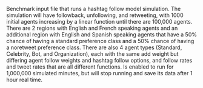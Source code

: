 Benchmark input file that runs a hashtag follow model simulation. The simulation will have followback, unfollowing, and retweeting, with 1000 initial agents increasing by a linear function until there are 100,000 agents. There are 2 regions with English and French speaking agents and an additional region with English and Spanish speaking agents that have a 50% chance of having a standard preference class and a 50% chance of having a noretweet preference class. There are also 4 agent types (Standard, Celebrity, Bot, and Organization), each with the same add weight but differing agent follow weights and hashtag follow options, and follow rates and tweet rates that are all different functions. Is enabled to run for 1,000,000 simulated minutes, but will stop running and save its data after 1 hour real time.
